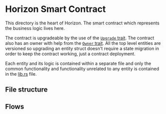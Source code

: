 # Horizon Smart Contract

This directory is the heart of Horizon. The smart contract which represents the
business logic lives here.

The contract is upgradeable by the use of the [`Upgrade` trait](https://docs.rs/near-sdk-contract-tools/latest/near_sdk_contract_tools/derive.Upgrade.html).
The contract also has an owner with help from the [`Owner` trait](https://docs.rs/near-sdk-contract-tools/latest/near_sdk_contract_tools/derive.Owner.html).
All the top level entities are versioned so upgrading an entity struct doesn't
require a state migration in order to keep the contract working, just a contract
deployment.

Each entity and its logic is contained within a separate file and only the common
functionality and functionality unrelated to any entity is contained in the
[lib.rs](./src/lib.rs) file.

## File structure

## Flows
